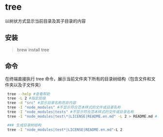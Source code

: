 # tree

以树状方式显示当前目录及其子目录的内容

## 安装

> brew install tree

## 命令

在终端直接执行 tree 命令，展示当前文件夹下所有的目录树结构（包含文件和文件夹以及子文件夹）

```sh
 tree --help #查看帮助
 tree -L 2 #指定层级
 tree -d "src" #显示目录名称而非内容
 tree -I "node_modules" #不显示符合范本样式的文件或目录名称
 tree -I "node_modules|tests" #不显示符合范本样式的文件或目录名称
 tree -I "node_modules|test\*|LICENSE|README.en.md" -L 2 > README.md #写入指定文件，如果文件不存在自动创建，如果存在则覆盖内容

 ### 生成目录树结构
 tree -I "node_modules|test*|LICENSE|README.en.md"-L 2
```
